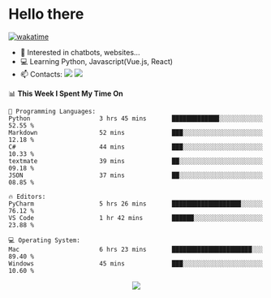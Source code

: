 # Hello there

[![wakatime](https://wakatime.com/badge/user/018bd4cf-9224-4729-b4f3-31fc6a93ca34.svg)](https://wakatime.com/@flamescoder)

- 👀 Interested in chatbots, websites...
- 💻 Learning Python, Javascript(Vue.js, React)
- 📫 Contacts: <a href="https://t.me/FlameCoder0_0" target="_blank"><img src="https://img.shields.io/badge/telegram-0088cc?logo=telegram&logoColor=white"/></a> <a href="https://discord.gg/3wt8QRndjm" target="_blank"><img src="https://img.shields.io/badge/discord-5865F2?logo=discord&logoColor=white"/></a>

<!--START_SECTION:waka-->
📊 **This Week I Spent My Time On** 

```text
💬 Programming Languages: 
Python                   3 hrs 45 mins       █████████████░░░░░░░░░░░░   52.55 % 
Markdown                 52 mins             ███░░░░░░░░░░░░░░░░░░░░░░   12.18 % 
C#                       44 mins             ███░░░░░░░░░░░░░░░░░░░░░░   10.33 % 
textmate                 39 mins             ██░░░░░░░░░░░░░░░░░░░░░░░   09.18 % 
JSON                     37 mins             ██░░░░░░░░░░░░░░░░░░░░░░░   08.85 % 

🔥 Editors: 
PyCharm                  5 hrs 26 mins       ███████████████████░░░░░░   76.12 % 
VS Code                  1 hr 42 mins        ██████░░░░░░░░░░░░░░░░░░░   23.88 % 

💻 Operating System: 
Mac                      6 hrs 23 mins       ██████████████████████░░░   89.40 % 
Windows                  45 mins             ███░░░░░░░░░░░░░░░░░░░░░░   10.60 % 
```


<!--END_SECTION:waka-->

<div align="center">
  <img src="https://komarev.com/ghpvc/?username=FlamesC0der&style=flat-square&color=red"/>
</div>
